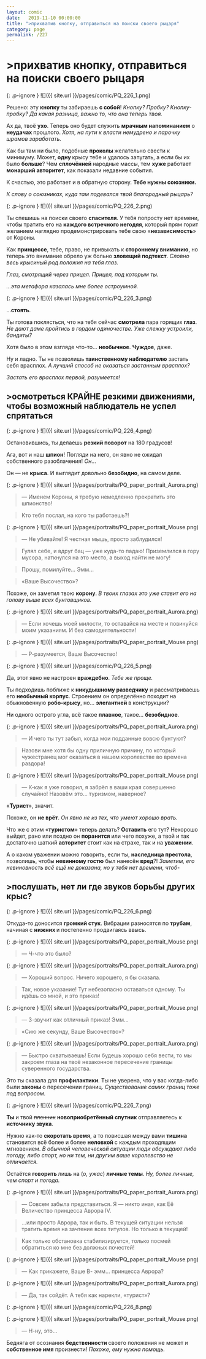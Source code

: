 ```yaml
---
layout: comic
date:   2019-11-10 00:00:00 
title: ">прихватив кнопку, отправиться на поиски своего рыцаря"
category: page
permalink: /227
---
```

# >прихватив кнопку, отправиться на поиски своего рыцаря

{: .p-ignore }
![]({{ site.url }}/pages/comic/PQ_226_1.png)

Решено: эту <strong>кнопку </strong>ты забираешь <strong>с собой</strong>! <em>Кнопку? Пробку? Кнопку-пробку? Да какая разница, важно то, что она теперь твоя.</em>

Ах да, твоё <strong>ухо</strong>. Теперь оно будет служить <strong>мрачным напоминанием</strong> о <strong>неудачах </strong>прошлого. <em>Хотя, на пути к власти немудрено и парочку шрамов заработать.</em>

Как бы там ни было, подобные <strong>проколы </strong>желательно свести к минимуму. Может, <strong>одну </strong>крысу тебе и удалось запугать, а если бы их было <strong>больше</strong>? Чем <strong>сплочённей </strong>народные массы, тем <strong>хуже </strong>работает <strong>монарший авторитет</strong>, как показали недавние события.

К счастью, это работает и в обратную сторону. <strong>Тебе нужны союзники. </strong>

<em>К слову о союзниках, куда там подевался твой благородный рыцарь? </em>

{: .p-ignore }
![]({{ site.url }}/pages/comic/PQ_226_2.png)

Ты спешишь на поиски своего <strong>спасителя</strong>. У тебя попросту нет времени, чтобы тратить его на <strong>каждого встречного негодяя</strong>, который прям горит желанием наглядно продемонстрировать тебе свою «<strong>независимость</strong>» от Короны.

Как <strong>принцессе</strong>, тебе, право, не привыкать к <strong>стороннему вниманию</strong>, но теперь это внимание обрело уж больно <strong>зловещий подтекст</strong>. <em>Словно весь крысиный род положил на тебя глаз. </em>

<em>Глаз, смотрящий через прицел. Прицел, под которым ты. </em>

<em>…эта метафора казалась мне более остроумной.</em>

{: .p-ignore }
![]({{ site.url }}/pages/comic/PQ_226_3.png)

…<strong>стоять</strong>.

Ты готова поклясться, что на тебя сейчас <strong>смотрела </strong>пара горящих <strong>глаз</strong>. <em>Не дают даме пройтись в гордом одиночестве. Уже слежку устроили, бандиты?</em>

Хотя было в этом взгляде что-то… <strong>необычное</strong>. <strong>Чуждое</strong>, даже.

Ну и ладно. Ты не позволишь <strong>таинственному наблюдателю</strong> застать себя врасплох. <em>А лучший способ не оказаться застанным врасплох?</em>

<em>Застать его врасплох первой, разумеется!</em>

## >осмотреться КРАЙНЕ резкими движениями, чтобы возможный наблюдатель не успел спрятаться

{: .p-ignore }
![]({{ site.url }}/pages/comic/PQ_226_4.png)

Остановившись, ты делаешь <strong>резкий поворот</strong> на 180 градусов!

Ага, вот и наш <strong>шпион</strong>! Погляди на него, он явно не ожидал собственного разоблачения! <em>Он…</em>

Он — не <strong>крыса</strong>. И выглядит довольно <strong>безобидно</strong>, на самом деле.

{: .p-ignore }
![]({{ site.url }}/pages/portraits/PQ_paper_portrait_Aurora.png)

<blockquote>— Именем Короны, я требую немедленно прекратить это шпионство! </blockquote>

<blockquote>Кто тебя послал, на кого ты работаешь?!</blockquote>

{: .p-ignore }
![]({{ site.url }}/pages/portraits/PQ_paper_portrait_Mouse.png)

<blockquote>— Не убивайте! Я честная мышь, просто заблудился!</blockquote>

<blockquote>Гулял себе, и вдруг бац — уже куда-то падаю! Приземлился в гору мусора, наткнулся на это место, а выход найти не могу!</blockquote>

<blockquote>Прошу, помилуйте… Эмм…</blockquote>

<blockquote>«Ваше Высочество»?</blockquote>

Похоже, он заметил твою <strong>корону</strong>. <em>В твоих глазах это уже ставит его на голову выше всех бунтовщиков.</em>

{: .p-ignore }
![]({{ site.url }}/pages/portraits/PQ_paper_portrait_Aurora.png)

<blockquote>— Если хочешь моей милости, то оставайся на месте и повинуйся моим указаниям. И без самодеятельности!</blockquote>

{: .p-ignore }
![]({{ site.url }}/pages/portraits/PQ_paper_portrait_Mouse.png)

<blockquote>— Р-разумеется, Ваше Высочество!</blockquote>

{: .p-ignore }
![]({{ site.url }}/pages/comic/PQ_226_5.png)

Да, этот явно не настроен <strong>враждебно</strong>. <em>Тебе же проще.</em>

Ты подходишь поближе к <strong>никудышному разведчику</strong> и рассматриваешь его <strong>необычный корпус</strong>. Строением он определённо походит на обыкновенную <strong>робо-крысу</strong>, но… <strong>элегантней </strong>в конструкции? 

Ни одного острого угла, всё такое <strong>плавное</strong>, такое… <strong>безобидное</strong>.

{: .p-ignore }
![]({{ site.url }}/pages/portraits/PQ_paper_portrait_Aurora.png)

<blockquote>— И чего ты тут забыл, когда мои подданные вовсю бунтуют? </blockquote>

<blockquote>Назови мне хотя бы одну приличную причину, по который чужестранец мог оказаться в нашем королевстве во времена раздора!</blockquote>

{: .p-ignore }
![]({{ site.url }}/pages/portraits/PQ_paper_portrait_Mouse.png)

<blockquote>— К-как я уже говорил, я забрёл в ваши края совершенно случайно! Назовём это… туризмом, наверное?</blockquote>

«<strong>Турист</strong>», значит. 

Похоже, он <strong>не врёт</strong>. <em>Он явно не из тех, что умеют хорошо врать.</em>

Что же с этим «<strong>туристом</strong>» теперь делать? <strong>Оставить</strong> его тут? Нехорошо выйдет, рано или поздно он <strong>поранится </strong>или чего похуже, а твой и так достаточно шаткий <strong>авторитет </strong>стоит как на страхе, так и на <strong>уважении</strong>. 

А о каком уважении можно говорить, если ты, <strong>наследница престола</strong>, позволишь, чтобы <strong>невинному гостю</strong> был нанесён <strong>вред</strong>?! <em>Заметим, его невиновность всё ещё не доказана, но у тебя нет времени, чтоб-</em>

## >послушать, нет ли где звуков борьбы других крыс?

{: .p-ignore }
![]({{ site.url }}/pages/comic/PQ_226_6.png)

Откуда-то доносится <strong>громкий стук</strong>. Вибрации разносятся по <strong>трубам</strong>, начиная с <strong>нижних </strong>и постепенно продвигаясь ввысь.

{: .p-ignore }
![]({{ site.url }}/pages/portraits/PQ_paper_portrait_Mouse.png)

<blockquote>— Ч-что это было?</blockquote>

{: .p-ignore }
![]({{ site.url }}/pages/portraits/PQ_paper_portrait_Aurora.png)

<blockquote>— Хороший вопрос. Ничего хорошего, я бы сказала. </blockquote>

<blockquote>Так, новое указание! Тут небезопасно оставаться одному. Ты идёшь со мной, и это приказ!</blockquote>

{: .p-ignore }
![]({{ site.url }}/pages/portraits/PQ_paper_portrait_Mouse.png)

<blockquote>— З-звучит как отличный приказ! Эмм…</blockquote>

<blockquote>«Сию же секунду, Ваше Высочество»?</blockquote>

{: .p-ignore }
![]({{ site.url }}/pages/portraits/PQ_paper_portrait_Aurora.png)

<blockquote>— Быстро схватываешь! Если будешь хорошо себя вести, то мы закроем глаза на твоё незаконное пересечение границы суверенного государства.</blockquote>

Это ты сказала для <strong>профилактики</strong>. Ты не уверена, что у вас когда-либо были <strong>законы </strong>о пересечении границ.<em> Существование самих границ тоже под вопросом.</em>

{: .p-ignore }
![]({{ site.url }}/pages/comic/PQ_226_7.png)

<strong>Ты </strong>и твой <strike>пленник</strike> <strong>новоприобретённый спутник </strong>отправляетесь к <strong>источнику звука</strong>.

Нужно как-то <strong>скоротать время</strong>, а то повисшая между вами <strong>тишина </strong>становится всё более и более <strong>неловкой </strong>с каждым проходящим мгновением. <em>В обычной человеческой ситуации люди обсуждают либо погоду, либо спорт, но ни тем, ни другим ваше королевство не отличается.</em>

Остаётся <strong>говорить </strong>лишь на (<em>о, ужас</em>) <strong>личные темы</strong>. <em>Ну, более личные, чем спорт и погода.</em>

{: .p-ignore }
![]({{ site.url }}/pages/portraits/PQ_paper_portrait_Aurora.png)

<blockquote>— Совсем забыла представиться. Я — никто иная, как Её Величество принцесса Аврора IV.</blockquote>

<blockquote>…или просто Аврора, так и быть. В текущей ситуации нельзя тратить время на зачтение всех титулов. Но только в текущей!</blockquote>

<blockquote>Как только обстановка стабилизируется, только посмей обратиться ко мне без должных почестей!</blockquote>

{: .p-ignore }
![]({{ site.url }}/pages/portraits/PQ_paper_portrait_Mouse.png)

<blockquote>— Как прикажете, Ваше В- эмм… принцесса Аврора?</blockquote>

{: .p-ignore }
![]({{ site.url }}/pages/portraits/PQ_paper_portrait_Aurora.png)

<blockquote>— Да, так сойдёт. А тебя как нарекли, «турист»?</blockquote>

{: .p-ignore }
![]({{ site.url }}/pages/comic/PQ_226_8.png)

{: .p-ignore }
![]({{ site.url }}/pages/portraits/PQ_paper_portrait_Mouse.png)

<blockquote>— Н-ну, это…</blockquote>

Бедняга от осознания <strong>бедственности </strong>своего положения не может и <strong>собственное имя</strong> произнести! <em>Похоже, ему нужна помощь.</em>

